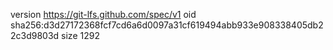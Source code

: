 version https://git-lfs.github.com/spec/v1
oid sha256:d3d27172368fcf7cd6a6d0097a31cf619494abb933e908338405db22c3d9803d
size 1292
